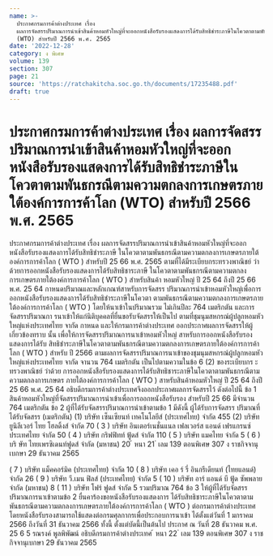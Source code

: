 ```yaml
---
name: >-
  ประกาศกรมการค้าต่างประเทศ เรื่อง
  ผลการจัดสรรปริมาณการนำเข้าสินค้าหอมหัวใหญ่ที่จะออกหนังสือรับรองแสดงการได้รับสิทธิชำระภาษีในโควตาตามพันธกรณีตามความตกลงการเกษตรภายใต้องค์การการค้าโลก
  (WTO) สำหรับปี 2566 พ.ศ. 2565
date: '2022-12-28'
category: ง พิเศษ
volume: 139
section: 307
page: 21
source: 'https://ratchakitcha.soc.go.th/documents/17235488.pdf'
draft: true
---
```


# ประกาศกรมการค้าต่างประเทศ เรื่อง ผลการจัดสรรปริมาณการนำเข้าสินค้าหอมหัวใหญ่ที่จะออกหนังสือรับรองแสดงการได้รับสิทธิชำระภาษีในโควตาตามพันธกรณีตามความตกลงการเกษตรภายใต้องค์การการค้าโลก (WTO) สำหรับปี 2566 พ.ศ. 2565

ประกาศกรมการค้าต่างประเทศ เรื่อง ผลการจัดสรรปริมาณการนำเข้าสินค้าหอมหัวใหญ่ที่จะออกหนังสือรับรองแสดงการได้รับสิทธิชำระภาษี ในโควตาตามพันธกรณีตามความตกลงการเกษตรภายใต้องค์การการค้าโลก ( WTO ) สำหรับปี 25 66 พ.ศ. 2565 ตามที่ได้มีระเบียบกระทรวงพาณิชย์ ว่าด้วยการออกหนังสือรับรองแสดงการได้รับสิทธิชาระภาษี ในโควตาตามพันธกรณีตามความตกลงการเกษตรภายใต้องค์การการค้าโลก ( WTO ) สำหรับสินค้า หอมหัวใหญ่ ปี 25 64 ถึงปี 25 66 พ.ศ. 25 64 กาหนดปริมาณและหลักเกณฑ์สาหรับการจัดสรร ปริมาณการนำเข้าหอมหัวใหญ่เพื่อการออกหนังสือรับรองแสดงการได้รับสิทธิชำระภาษีในโควตา ตามพันธกรณีตามความตกลงการเกษตรภายใต้องค์การการค้าโลก ( WTO ) โดยให้นาเข้าในปริมาณรวม ไม่เกินปีละ 764 เมตริกตัน และการจัดสรรปริมาณกา รนาเข้าให้แก่นิติบุคคลที่ยื่นขอรับจัดสรรให้เป็นไป ตามที่ชุมนุมสหกรณ์ผู้ปลูกหอมหัวใหญ่แห่งประเทศไทย จากัด กาหนด และให้กรมการค้าต่างประเทศ ออกประกาศผลการจัดสรรให้ผู้เกี่ยวข้องทราบ นั้น เพื่อให้การจัดสรรปริมาณการนาเข้าหอมหัวใหญ่ สาหรับการออกหนังสือรับรอง แสดงการได้รับ สิทธิชำระภาษีในโควตาตามพันธกรณีตามความตกลงการเกษตรภายใต้องค์การการค้าโลก ( WTO ) สำหรับ ปี 2566 ตามผลการจัดสรรปริมาณการนาเข้าของชุมนุมสหกรณ์ผู้ปลูกหอมหัวใหญ่แห่งประเทศไทย จากัด จานวน 764 เมตริกตัน เป็นไปตามความในข้อ 6 (2) ของระเบียบกร ะทรวงพาณิชย์ ว่าด้วย การออกหนังสือรับรองแสดงการได้รับสิทธิชาระภาษีในโควตาตามพันธกรณีตามความตกลงการเกษตร ภายใต้องค์การการค้าโลก ( WTO ) สาหรับสินค้าหอมหัวใหญ่ ปี 25 64 ถึงปี 25 66 พ.ศ. 25 64 อธิบดีกรมการค้าต่างประเทศจึงออกประกาศผลการจัดสรรไว้ ดังต่อไปนี้ ข้อ 1 สินค้าหอมหัวใหญ่ที่จัดสรรปริมาณการนำเข้าเพื่อการออกหนังสือรับรอง สำหรับปี 25 66 มีจำนวน 764 เมตริกตัน ข้อ 2 ผู้ที่ได้รับจัดสรรปริมาณการนำเข้าตามข้อ 1 มีดังนี้ ผู้ได้รับการจัดสรร ปริมาณที่ได้รับจัดสรร (เมตริกตัน) (1) บริษัท เซ็นเซียนท์ เทคโนโลยีส์ (ประเทศไทย) จำกัด 455 (2) บริษัท ยูนิลีเวอร์ ไทย โฮลดิ้งส์ จำกัด 70 ( 3 ) บริษัท อินเตอร์เนชั่นแนล เฟลเวอร์ส แอนด์ เฟรแกรนซ์ ประเทศไทย จำกัด 50 ( 4 ) บริษัท กริฟฟิทท์ ฟู้ดส์ จำกัด 110 ( 5 ) บริษัท แมคไทย จำกัด 5 ( 6 ) บริ ษัท ไทยเพรซิเดนท์ฟูดส์ จำกัด (มหาชน) 20 ้ หนา 21 ่ เลม 139 ตอนพิเศษ 307 ง ราชกิจจานุเบกษา 29 ธันวาคม 2565

( 7 ) บริษัท แม็คคอร์มิค (ประเทศไทย) จำกัด 10 ( 8 ) บริษัท เคอ ร์ รี่ อินกรีเดียนท์ (ไทยแลนด์) จำกัด 26 ( 9 ) บริษัท วี.เมน ฟิลส์ (ประเทศไทย) จำกัด 5 ( 10 ) บริษัท อาร์ แอนด์ บี ฟู้ด ซัพพลาย จำกัด (มหาชน) 8 ( 11 ) บริษัท โฟร์ ฟูดส์ จำกัด 5 รวมปริมาณ 764 ข้อ 3 ให้ผู้ที่ได้รับจัดสรรปริมาณการนาเข้าตามข้อ 2 ยื่นคาร้องขอหนังสือรับรองแสดงการ ได้รับสิทธิชาระภาษีในโควตาตามพันธกรณีตามความตกลงการเกษตรภายใต้องค์การการค้าโลก ( WTO ) ต่อกรมการค้าต่างประเทศ โดยหนังสือรับรองสามารถใช้แสดงต่อกรมศุลกากรเพื่อประกอบการนาเข้า ได้ตั้งแต่วันที่ 1 มกราคม 2566 ถึงวันที่ 31 ธันวาคม 2566 ทั้งนี้ ตั้งแต่บัดนี้เป็นต้นไป ประกาศ ณ วันที่ 28 ธันวาคม พ.ศ. 25 6 5 รณรงค์ พูลพิพัฒน์ อธิบดีกรมการค้าต่างประเทศ ้ หนา 22 ่ เลม 139 ตอนพิเศษ 307 ง ราชกิจจานุเบกษา 29 ธันวาคม 2565
